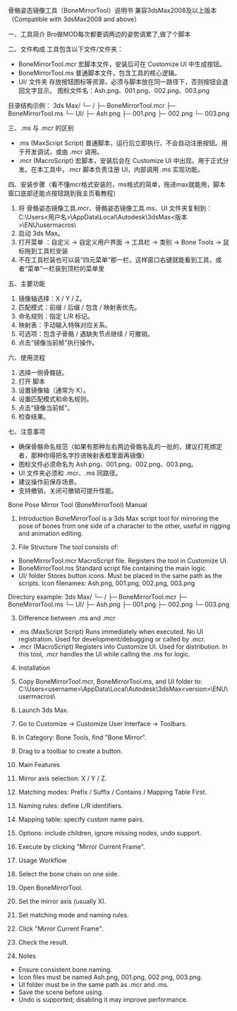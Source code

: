 骨骼姿态镜像工具（BoneMirrorTool）说明书
兼容3dsMax2008及以上版本（Compatible with 3dsMax2008 and above）

一、工具简介
Bro做MOD每次都要调两边的姿势调累了,做了个脚本

二、文件构成
工具包含以下文件/文件夹：
- BoneMirrorTool.mcr
  宏脚本文件，安装后可在 Customize UI 中生成按钮。
- BoneMirrorTool.ms
  普通脚本文件，包含工具的核心逻辑。
- UI/ 文件夹
  存放按钮图标等资源，必须与脚本放在同一路径下，否则按钮会退回文字显示。
  图标文件名：Ash.png、001.png、002.png、003.png

目录结构示例：
3ds Max/
 └─ <usermacros>/
     ├─ BoneMirrorTool.mcr
     ├─ BoneMirrorTool.ms
     └─ UI/
         ├─ Ash.png
         ├─ 001.png
         ├─ 002.png
         └─ 003.png

三、.ms 与 .mcr 的区别
- .ms (MaxScript Script)
  普通脚本，运行后立即执行，不会自动注册按钮。用于开发调试，或由 .mcr 调用。
- .mcr (MacroScript)
  宏脚本，安装后会在 Customize UI 中出现。用于正式分发。在本工具中，.mcr 脚本负责注册 UI，内部调用 .ms 实现功能。

四、安装步骤（看不懂mcr格式安装的，ms格式的简单，拖进max就能用，脚本窗口底部还能点按钮跳到我主页看教程）
1. 将 骨骼姿态镜像工具.mcr、骨骼姿态镜像工具.ms、UI 文件夹复制到：
   C:\Users\<用户名>\AppData\Local\Autodesk\3dsMax\<版本>\ENU\usermacros\
2. 启动 3ds Max。
3. 打开菜单 ：自定义 → 自定义用户界面 → 工具栏 → 类别 → Bone Tools → 鼠标拖到工具栏安装
4. 不在工具栏装也可以装“四元菜单”那一栏，这样窗口右键就能看到工具，或者“菜单”一栏装到顶栏的菜单里

五、主要功能
1. 镜像轴选择：X / Y / Z。
2. 匹配模式：前缀 / 后缀 / 包含 / 映射表优先。
3. 命名规则：指定 L/R 标记。
4. 映射表：手动输入特殊对应关系。
5. 可选项：包含子骨骼 / 遇缺失节点继续 / 可撤销。
6. 点击“镜像当前帧”执行操作。

六、使用流程
1. 选择一侧骨骼链。
2. 打开 脚本
3. 设置镜像轴（通常为 X）。
4. 设置匹配模式和命名规则。
5. 点击“镜像当前帧”。
6. 检查结果。

七、注意事项
- 确保骨骼命名规范（如果有那种左右两边骨骼名乱的一批的，建议打死绑定者，那种你得把名字抄进映射表框里面再镜像）
- 图标文件必须命名为 Ash.png、001.png、002.png、003.png。
- UI 文件夹必须和 .mcr、.ms 同路径。
- 建议操作前保存场景。
- 支持撤销，关闭可撤销可提升性能。


Bone Pose Mirror Tool (BoneMirrorTool) Manual

1. Introduction
BoneMirrorTool is a 3ds Max script tool for mirroring the pose of bones from one side of a character to the other, useful in rigging and animation editing.

2. File Structure
The tool consists of:
- BoneMirrorTool.mcr
  MacroScript file. Registers the tool in Customize UI.
- BoneMirrorTool.ms
  Standard script file containing the main logic.
- UI/ folder
  Stores button icons. Must be placed in the same path as the scripts.
  Icon filenames: Ash.png, 001.png, 002.png, 003.png

Directory example:
3ds Max/
 └─ <usermacros>/
     ├─ BoneMirrorTool.mcr
     ├─ BoneMirrorTool.ms
     └─ UI/
         ├─ Ash.png
         ├─ 001.png
         ├─ 002.png
         └─ 003.png

3. Difference between .ms and .mcr
- .ms (MaxScript Script)
  Runs immediately when executed. No UI registration. Used for development/debugging or called by .mcr.
- .mcr (MacroScript)
  Registers into Customize UI. Used for distribution. In this tool, .mcr handles the UI while calling the .ms for logic.

4. Installation
1. Copy BoneMirrorTool.mcr, BoneMirrorTool.ms, and UI folder to:
   C:\Users\<username>\AppData\Local\Autodesk\3dsMax\<version>\ENU\usermacros\
2. Launch 3ds Max.
3. Go to Customize → Customize User Interface → Toolbars.
4. In Category: Bone Tools, find "Bone Mirror".
5. Drag to a toolbar to create a button.

5. Main Features
1. Mirror axis selection: X / Y / Z.
2. Matching modes: Prefix / Suffix / Contains / Mapping Table First.
3. Naming rules: define L/R identifiers.
4. Mapping table: specify custom name pairs.
5. Options: include children, ignore missing nodes, undo support.
6. Execute by clicking "Mirror Current Frame".

6. Usage Workflow
1. Select the bone chain on one side.
2. Open BoneMirrorTool.
3. Set the mirror axis (usually X).
4. Set matching mode and naming rules.
5. Click "Mirror Current Frame".
6. Check the result.

7. Notes
- Ensure consistent bone naming.
- Icon files must be named Ash.png, 001.png, 002.png, 003.png.
- UI folder must be in the same path as .mcr and .ms.
- Save the scene before using.
- Undo is supported; disabling it may improve performance.
